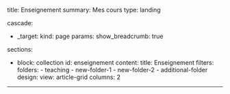 title: Enseignement
summary: Mes cours
type: landing

cascade:
  - _target:
      kind: page
    params:
      show_breadcrumb: true

sections:
  - block: collection
    id: enseignement
    content:
      title: Enseignement
      filters:
        folders:
          - teaching
          - new-folder-1
          - new-folder-2
          - additional-folder
    design:
      view: article-grid
      columns: 2
---